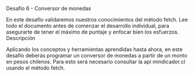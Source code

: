 Desafío 6 - Conversor de monedas

En este desafío validaremos nuestros conocimientos del método fetch.
Lee todo el documento antes de comenzar el desarrollo individual, para asegurarte de tener
el máximo de puntaje y enfocar bien los esfuerzos.
Descripción

Aplicando los conceptos y herramientas aprendidas hasta ahora, en este desafío deberás
programar un conversor de monedas a partir de un monto en pesos chilenos. Para esto será
necesario consultar la api mindicador.cl usando el método fetch.

